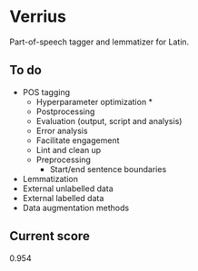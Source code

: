 # Verrius

Part-of-speech tagger and lemmatizer for Latin.

## To do
- POS tagging
    - Hyperparameter optimization *
    - Postprocessing
    - Evaluation (output, script and analysis)
    - Error analysis
    - Facilitate engagement
    - Lint and clean up
    - Preprocessing
        - Start/end sentence boundaries
- Lemmatization
- External unlabelled data
- External labelled data
- Data augmentation methods

## Current score
0.954